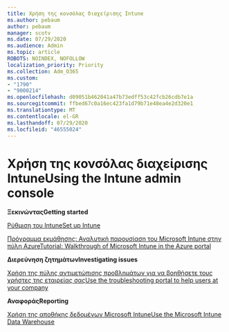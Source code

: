 ```yaml
---
title: Χρήση της κονσόλας διαχείρισης Intune
ms.author: pebaum
author: pebaum
manager: scotv
ms.date: 07/29/2020
ms.audience: Admin
ms.topic: article
ROBOTS: NOINDEX, NOFOLLOW
localization_priority: Priority
ms.collection: Adm_O365
ms.custom:
- "1790"
- "9000214"
ms.openlocfilehash: d09051b462041a47b73edff53c42fcb26cdb7e1a
ms.sourcegitcommit: ffbed67c0a16ec423fa1d79b71e48ea4e2d320e1
ms.translationtype: MT
ms.contentlocale: el-GR
ms.lasthandoff: 07/29/2020
ms.locfileid: "46555024"
---
```

# <a name="using-the-intune-admin-console"></a><span data-ttu-id="13515-102">Χρήση της κονσόλας διαχείρισης Intune</span><span class="sxs-lookup"><span data-stu-id="13515-102">Using the Intune admin console</span></span>

<span data-ttu-id="13515-103">**Ξεκινώντας**</span><span class="sxs-lookup"><span data-stu-id="13515-103">**Getting started**</span></span>

[<span data-ttu-id="13515-104">Ρύθμιση του Intune</span><span class="sxs-lookup"><span data-stu-id="13515-104">Set up Intune</span></span>](https://docs.microsoft.com/intune/setup-steps)

[<span data-ttu-id="13515-105">Πρόγραμμα εκμάθησης: Αναλυτική παρουσίαση του Microsoft Intune στην πύλη Azure</span><span class="sxs-lookup"><span data-stu-id="13515-105">Tutorial: Walkthrough of Microsoft Intune in the Azure portal</span></span>](https://docs.microsoft.com/intune/tutorial-walkthrough-intune-portal)

<span data-ttu-id="13515-106">**Διερεύνηση ζητημάτων**</span><span class="sxs-lookup"><span data-stu-id="13515-106">**Investigating issues**</span></span>

[<span data-ttu-id="13515-107">Χρήση της πύλης αντιμετώπισης προβλημάτων για να βοηθήσετε τους χρήστες της εταιρείας σας</span><span class="sxs-lookup"><span data-stu-id="13515-107">Use the troubleshooting portal to help users at your company</span></span>](https://docs.microsoft.com/intune/help-desk-operators)

<span data-ttu-id="13515-108">**Αναφοράς**</span><span class="sxs-lookup"><span data-stu-id="13515-108">**Reporting**</span></span>

[<span data-ttu-id="13515-109">Χρήση της αποθήκης δεδομένων Microsoft Intune</span><span class="sxs-lookup"><span data-stu-id="13515-109">Use the Microsoft Intune Data Warehouse</span></span>](https://docs.microsoft.com/intune/reports-nav-create-intune-reports)
